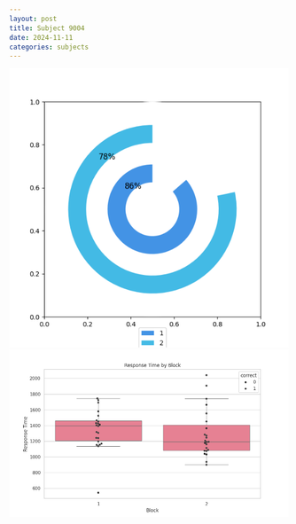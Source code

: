 ```yaml
---
layout: post
title: Subject 9004
date: 2024-11-11
categories: subjects
---
```


![](data/9004/run-14/9004__acc_test.png)
![](data/9004/run-14/9004_rt.png)
